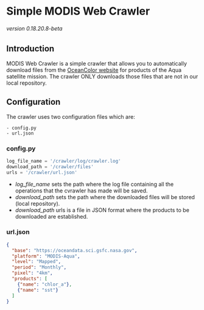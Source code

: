 # Simple MODIS Web Crawler
###### version 0.18.20.8-beta

## Introduction

MODIS Web Crawler is a simple crawler that allows you to automatically download files from the [OceanColor website](https://oceancolor.gsfc.nasa.gov/) for products of the Aqua satellite mission. The crawler ONLY downloads those files that are not in our local repository.

## Configuration

The crawler uses two configuration files which are:

```
- config.py
- url.json
```


### config.py

```python
log_file_name = '/crawler/log/crawler.log'
download_path = '/crawler/files'
urls = '/crawler/url.json'
```
- *log_file_name* sets the path where the log file containing all the operations that the cvrawler has made will be saved.
- *download_path* sets the path where the downloaded files will be stored (local repository).
- *download_path* urls is a file in JSON format where the products to be downloaded are established.

### url.json
```json
{
  "base": "https://oceandata.sci.gsfc.nasa.gov",
  "platform": "MODIS-Aqua",
  "level": "Mapped",
  "period": "Monthly",
  "pixel": "4km",
  "products": [
    {"name": "chlor_a"},
    {"name": "sst"}
  ]
}
```

